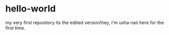 # hello-world
my very first repository
its the edited version!hey, i'm usha nair.here for the first time.
